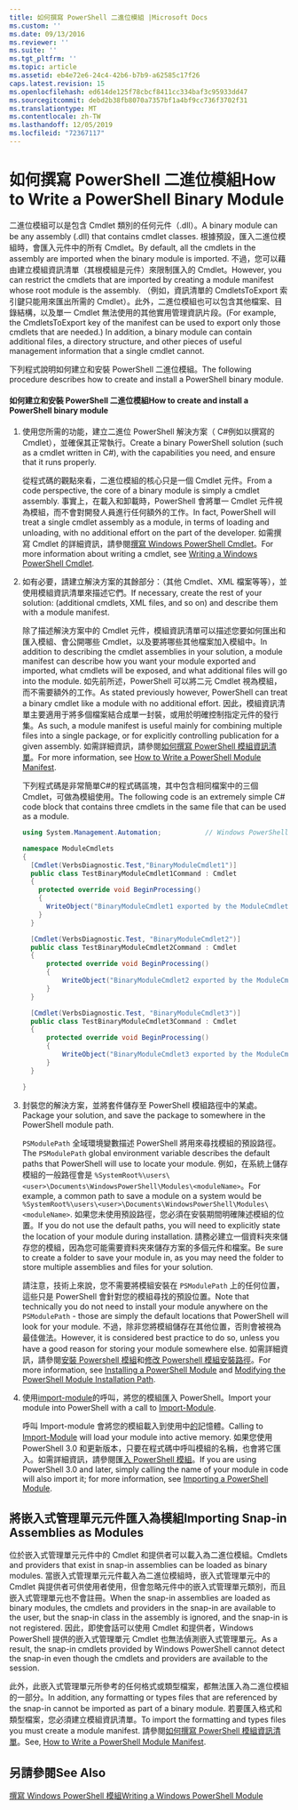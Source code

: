 ```yaml
---
title: 如何撰寫 PowerShell 二進位模組 |Microsoft Docs
ms.custom: ''
ms.date: 09/13/2016
ms.reviewer: ''
ms.suite: ''
ms.tgt_pltfrm: ''
ms.topic: article
ms.assetid: eb4e72e6-24c4-42b6-b7b9-a62585c17f26
caps.latest.revision: 15
ms.openlocfilehash: ed614de125f78cbcf8411cc334baf3c95933dd47
ms.sourcegitcommit: debd2b38fb8070a7357bf1a4bf9cc736f3702f31
ms.translationtype: MT
ms.contentlocale: zh-TW
ms.lasthandoff: 12/05/2019
ms.locfileid: "72367117"
---
```

# <a name="how-to-write-a-powershell-binary-module"></a><span data-ttu-id="11455-102">如何撰寫 PowerShell 二進位模組</span><span class="sxs-lookup"><span data-stu-id="11455-102">How to Write a PowerShell Binary Module</span></span>

<span data-ttu-id="11455-103">二進位模組可以是包含 Cmdlet 類別的任何元件（.dll）。</span><span class="sxs-lookup"><span data-stu-id="11455-103">A binary module can be any assembly (.dll) that contains cmdlet classes.</span></span> <span data-ttu-id="11455-104">根據預設，匯入二進位模組時，會匯入元件中的所有 Cmdlet。</span><span class="sxs-lookup"><span data-stu-id="11455-104">By default, all the cmdlets in the assembly are imported when the binary module is imported.</span></span> <span data-ttu-id="11455-105">不過，您可以藉由建立模組資訊清單（其根模組是元件）來限制匯入的 Cmdlet。</span><span class="sxs-lookup"><span data-stu-id="11455-105">However, you can restrict the cmdlets that are imported by creating a module manifest whose root module is the assembly.</span></span> <span data-ttu-id="11455-106">（例如，資訊清單的 CmdletsToExport 索引鍵只能用來匯出所需的 Cmdlet）。此外，二進位模組也可以包含其他檔案、目錄結構，以及單一 Cmdlet 無法使用的其他實用管理資訊片段。</span><span class="sxs-lookup"><span data-stu-id="11455-106">(For example, the CmdletsToExport key of the manifest can be used to export only those cmdlets that are needed.) In addition, a binary module can contain additional files, a directory structure, and other pieces of useful management information that a single cmdlet cannot.</span></span>

<span data-ttu-id="11455-107">下列程式說明如何建立和安裝 PowerShell 二進位模組。</span><span class="sxs-lookup"><span data-stu-id="11455-107">The following procedure describes how to create and install a PowerShell binary module.</span></span>

#### <a name="how-to-create-and-install-a-powershell-binary-module"></a><span data-ttu-id="11455-108">如何建立和安裝 PowerShell 二進位模組</span><span class="sxs-lookup"><span data-stu-id="11455-108">How to create and install a PowerShell binary module</span></span>

1. <span data-ttu-id="11455-109">使用您所需的功能，建立二進位 PowerShell 解決方案（ C#例如以撰寫的 Cmdlet），並確保其正常執行。</span><span class="sxs-lookup"><span data-stu-id="11455-109">Create a binary PowerShell solution (such as a cmdlet written in C#), with the capabilities you need, and ensure that it runs properly.</span></span>

   <span data-ttu-id="11455-110">從程式碼的觀點來看，二進位模組的核心只是一個 Cmdlet 元件。</span><span class="sxs-lookup"><span data-stu-id="11455-110">From a code perspective, the core of a binary module is simply a cmdlet assembly.</span></span> <span data-ttu-id="11455-111">事實上，在載入和卸載時，PowerShell 會將單一 Cmdlet 元件視為模組，而不會對開發人員進行任何額外的工作。</span><span class="sxs-lookup"><span data-stu-id="11455-111">In fact, PowerShell will treat a single cmdlet assembly as a module, in terms of loading and unloading, with no additional effort on the part of the developer.</span></span> <span data-ttu-id="11455-112">如需撰寫 Cmdlet 的詳細資訊，請參閱[撰寫 Windows PowerShell Cmdlet](../cmdlet/writing-a-windows-powershell-cmdlet.md)。</span><span class="sxs-lookup"><span data-stu-id="11455-112">For more information about writing a cmdlet, see [Writing a Windows PowerShell Cmdlet](../cmdlet/writing-a-windows-powershell-cmdlet.md).</span></span>

2. <span data-ttu-id="11455-113">如有必要，請建立解決方案的其餘部分：（其他 Cmdlet、XML 檔案等等），並使用模組資訊清單來描述它們。</span><span class="sxs-lookup"><span data-stu-id="11455-113">If necessary, create the rest of your solution: (additional cmdlets, XML files, and so on) and describe them with a module manifest.</span></span>

   <span data-ttu-id="11455-114">除了描述解決方案中的 Cmdlet 元件，模組資訊清單可以描述您要如何匯出和匯入模組、會公開哪些 Cmdlet，以及要將哪些其他檔案加入模組中。</span><span class="sxs-lookup"><span data-stu-id="11455-114">In addition to describing the cmdlet assemblies in your solution, a module manifest can describe how you want your module exported and imported, what cmdlets will be exposed, and what additional files will go into the module.</span></span>
   <span data-ttu-id="11455-115">如先前所述，PowerShell 可以將二元 Cmdlet 視為模組，而不需要額外的工作。</span><span class="sxs-lookup"><span data-stu-id="11455-115">As stated previously however, PowerShell can treat a binary cmdlet like a module with no additional effort.</span></span>
   <span data-ttu-id="11455-116">因此，模組資訊清單主要適用于將多個檔案結合成單一封裝，或用於明確控制指定元件的發行集。</span><span class="sxs-lookup"><span data-stu-id="11455-116">As such, a module manifest is useful mainly for combining multiple files into a single package, or for explicitly controlling publication for a given assembly.</span></span>
   <span data-ttu-id="11455-117">如需詳細資訊，請參閱[如何撰寫 PowerShell 模組資訊清單](how-to-write-a-powershell-module-manifest.md)。</span><span class="sxs-lookup"><span data-stu-id="11455-117">For more information, see [How to Write a PowerShell Module Manifest](how-to-write-a-powershell-module-manifest.md).</span></span>

   <span data-ttu-id="11455-118">下列程式碼是非常簡單C#的程式碼區塊，其中包含相同檔案中的三個 Cmdlet，可做為模組使用。</span><span class="sxs-lookup"><span data-stu-id="11455-118">The following code is an extremely simple C# code block that contains three cmdlets in the same file that can be used as a module.</span></span>

   ```csharp
   using System.Management.Automation;           // Windows PowerShell namespace.

   namespace ModuleCmdlets
   {
     [Cmdlet(VerbsDiagnostic.Test,"BinaryModuleCmdlet1")]
     public class TestBinaryModuleCmdlet1Command : Cmdlet
     {
       protected override void BeginProcessing()
       {
         WriteObject("BinaryModuleCmdlet1 exported by the ModuleCmdlets module.");
       }
     }

     [Cmdlet(VerbsDiagnostic.Test, "BinaryModuleCmdlet2")]
     public class TestBinaryModuleCmdlet2Command : Cmdlet
     {
         protected override void BeginProcessing()
         {
             WriteObject("BinaryModuleCmdlet2 exported by the ModuleCmdlets module.");
         }
     }

     [Cmdlet(VerbsDiagnostic.Test, "BinaryModuleCmdlet3")]
     public class TestBinaryModuleCmdlet3Command : Cmdlet
     {
         protected override void BeginProcessing()
         {
             WriteObject("BinaryModuleCmdlet3 exported by the ModuleCmdlets module.");
         }
     }

   }
   ```

3. <span data-ttu-id="11455-119">封裝您的解決方案，並將套件儲存至 PowerShell 模組路徑中的某處。</span><span class="sxs-lookup"><span data-stu-id="11455-119">Package your solution, and save the package to somewhere in the PowerShell module path.</span></span>

   <span data-ttu-id="11455-120">`PSModulePath` 全域環境變數描述 PowerShell 將用來尋找模組的預設路徑。</span><span class="sxs-lookup"><span data-stu-id="11455-120">The `PSModulePath` global environment variable describes the default paths that PowerShell will use to locate your module.</span></span> <span data-ttu-id="11455-121">例如，在系統上儲存模組的一般路徑會是 `%SystemRoot%\users\<user>\Documents\WindowsPowerShell\Modules\<moduleName>`。</span><span class="sxs-lookup"><span data-stu-id="11455-121">For example, a common path to save a module on a system would be `%SystemRoot%\users\<user>\Documents\WindowsPowerShell\Modules\<moduleName>`.</span></span> <span data-ttu-id="11455-122">如果您未使用預設路徑，您必須在安裝期間明確陳述模組的位置。</span><span class="sxs-lookup"><span data-stu-id="11455-122">If you do not use the default paths, you will need to explicitly state the location of your module during installation.</span></span> <span data-ttu-id="11455-123">請務必建立一個資料夾來儲存您的模組，因為您可能需要資料夾來儲存方案的多個元件和檔案。</span><span class="sxs-lookup"><span data-stu-id="11455-123">Be sure to create a folder to save your module in, as you may need the folder to store multiple assemblies and files for your solution.</span></span>

   <span data-ttu-id="11455-124">請注意，技術上來說，您不需要將模組安裝在 `PSModulePath` 上的任何位置，這些只是 PowerShell 會針對您的模組尋找的預設位置。</span><span class="sxs-lookup"><span data-stu-id="11455-124">Note that technically you do not need to install your module anywhere on the `PSModulePath` - those are simply the default locations that PowerShell will look for your module.</span></span> <span data-ttu-id="11455-125">不過，除非您將模組儲存在其他位置，否則會被視為最佳做法。</span><span class="sxs-lookup"><span data-stu-id="11455-125">However, it is considered best practice to do so, unless you have a good reason for storing your module somewhere else.</span></span> <span data-ttu-id="11455-126">如需詳細資訊，請參閱[安裝 Powershell 模組](./installing-a-powershell-module.md)和[修改 Powershell 模組安裝路徑](./modifying-the-psmodulepath-installation-path.md)。</span><span class="sxs-lookup"><span data-stu-id="11455-126">For more information, see [Installing a PowerShell Module](./installing-a-powershell-module.md) and [Modifying the PowerShell Module Installation Path](./modifying-the-psmodulepath-installation-path.md).</span></span>

4. <span data-ttu-id="11455-127">使用[import-module](/powershell/module/Microsoft.PowerShell.Core/Import-Module)的呼叫，將您的模組匯入 PowerShell。</span><span class="sxs-lookup"><span data-stu-id="11455-127">Import your module into PowerShell with a call to [Import-Module](/powershell/module/Microsoft.PowerShell.Core/Import-Module).</span></span>

   <span data-ttu-id="11455-128">呼叫 Import-module 會將您的模組載入到使用中[的](/powershell/module/Microsoft.PowerShell.Core/Import-Module)記憶體。</span><span class="sxs-lookup"><span data-stu-id="11455-128">Calling to [Import-Module](/powershell/module/Microsoft.PowerShell.Core/Import-Module) will load your module into active memory.</span></span> <span data-ttu-id="11455-129">如果您使用 PowerShell 3.0 和更新版本，只要在程式碼中呼叫模組的名稱，也會將它匯入。如需詳細資訊，請參閱匯[入 PowerShell 模組](./importing-a-powershell-module.md)。</span><span class="sxs-lookup"><span data-stu-id="11455-129">If you are using PowerShell 3.0 and later, simply calling the name of your module in code will also import it; for more information, see [Importing a PowerShell Module](./importing-a-powershell-module.md).</span></span>

## <a name="importing-snap-in-assemblies-as-modules"></a><span data-ttu-id="11455-130">將嵌入式管理單元元件匯入為模組</span><span class="sxs-lookup"><span data-stu-id="11455-130">Importing Snap-in Assemblies as Modules</span></span>

<span data-ttu-id="11455-131">位於嵌入式管理單元元件中的 Cmdlet 和提供者可以載入為二進位模組。</span><span class="sxs-lookup"><span data-stu-id="11455-131">Cmdlets and providers that exist in snap-in assemblies can be loaded as binary modules.</span></span> <span data-ttu-id="11455-132">當嵌入式管理單元元件載入為二進位模組時，嵌入式管理單元中的 Cmdlet 與提供者可供使用者使用，但會忽略元件中的嵌入式管理單元類別，而且嵌入式管理單元也不會註冊。</span><span class="sxs-lookup"><span data-stu-id="11455-132">When the snap-in assemblies are loaded as binary modules, the cmdlets and providers in the snap-in are available to the user, but the snap-in class in the assembly is ignored, and the snap-in is not registered.</span></span> <span data-ttu-id="11455-133">因此，即使會話可以使用 Cmdlet 和提供者，Windows PowerShell 提供的嵌入式管理單元 Cmdlet 也無法偵測嵌入式管理單元。</span><span class="sxs-lookup"><span data-stu-id="11455-133">As a result, the snap-in cmdlets provided by Windows PowerShell cannot detect the snap-in even though the cmdlets and providers are available to the session.</span></span>

<span data-ttu-id="11455-134">此外，此嵌入式管理單元所參考的任何格式或類型檔案，都無法匯入為二進位模組的一部分。</span><span class="sxs-lookup"><span data-stu-id="11455-134">In addition, any formatting or types files that are referenced by the snap-in cannot be imported as part of a binary module.</span></span>
<span data-ttu-id="11455-135">若要匯入格式和類型檔案，您必須建立模組資訊清單。</span><span class="sxs-lookup"><span data-stu-id="11455-135">To import the formatting and types files you must create a module manifest.</span></span>
<span data-ttu-id="11455-136">請參閱[如何撰寫 PowerShell 模組資訊清單](how-to-write-a-powershell-module-manifest.md)。</span><span class="sxs-lookup"><span data-stu-id="11455-136">See, [How to Write a PowerShell Module Manifest](how-to-write-a-powershell-module-manifest.md).</span></span>

## <a name="see-also"></a><span data-ttu-id="11455-137">另請參閱</span><span class="sxs-lookup"><span data-stu-id="11455-137">See Also</span></span>

[<span data-ttu-id="11455-138">撰寫 Windows PowerShell 模組</span><span class="sxs-lookup"><span data-stu-id="11455-138">Writing a Windows PowerShell Module</span></span>](./writing-a-windows-powershell-module.md)
